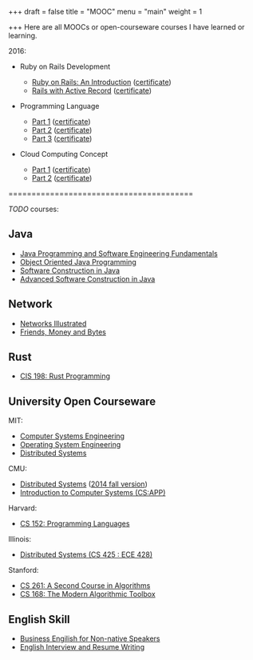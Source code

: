 +++
draft = false
title = "MOOC"
menu = "main"
weight = 1

+++
Here are all MOOCs or open-courseware courses I have learned or learning.

2016:

- Ruby on Rails Development
    - [Ruby on Rails: An Introduction][ror-intro] ([certificate](https://www.coursera.org/account/accomplishments/certificate/N98NLVBF9UYY))
    - [Rails with Active Record][ror-active-record] ([certificate](https://www.coursera.org/account/accomplishments/certificate/TBASBKBF6Q8M))

- Programming Language
    - [Part 1][COURSERA-PL-P1] ([certificate](https://www.coursera.org/account/accomplishments/certificate/LFHUP6MQ734P))
    - [Part 2][COURSERA-PL-P2] ([certificate](https://www.coursera.org/account/accomplishments/certificate/T9TJPH8RTA9X))
    - [Part 3][COURSERA-PL-P3] ([certificate](https://www.coursera.org/account/accomplishments/certificate/7JH8PBYXX5Q8))

- Cloud Computing Concept
    - [Part 1][cc-p1] ([certificate](https://www.coursera.org/account/accomplishments/certificate/ACESNVQBPL2T))
    - [Part 2][cc-p2] ([certificate](https://www.coursera.org/account/accomplishments/certificate/7JH8PBYXX5Q8))

========================================

*TODO* courses:

## Java

- [Java Programming and Software Engineering Fundamentals][jp]
- [Object Oriented Java Programming][oojp]
- [Software Construction in Java][sc-java]
- [Advanced Software Construction in Java][asc-java]

## Network

- [Networks Illustrated][ni]
- [Friends, Money and Bytes][fmb]

## Rust

- [CIS 198: Rust Programming][rp]

## University Open Courseware

MIT:

- [Computer Systems Engineering][MIT-6.033]
- [Operating System Engineering][MIT-6.828]
- [Distributed Systems][MIT-6.824]

CMU:

- [Distributed Systems][CMU-15-440] ([2014 fall version][CMU-15-440-2014-fall])
- [Introduction to Computer Systems (CS:APP)][cmu-ics]

Harvard:

- [CS 152: Programming Languages][cs152-pl-16sp]

Illinois:

- [Distributed Systems (CS 425 : ECE 428)][ds-cs425-ece-428]

Stanford:

- [CS 261: A Second Course in Algorithms][cs261-second-algo]
- [CS 168: The Modern Algorithmic Toolbox][cs168-modern-algo-toolbox]

## English Skill

- [Business Engilish for Non-native Speakers](https://www.coursera.org/specializations/business-english-speakers)
- [English Interview and Resume Writing](https://www.coursera.org/specializations/english-interview-resume)

[COURSERA-PL-P1]: https://www.coursera.org/learn/programming-languages
[COURSERA-PL-P2]: https://www.coursera.org/learn/programming-languages-part-b
[COURSERA-PL-P3]: https://www.coursera.org/learn/programming-languages-part-c

[MIT-6.828]: https://pdos.csail.mit.edu/6.828/2016/index.html
[MIT-6.824]: https://pdos.csail.mit.edu/6.824/
[MIT-6.033]: http://web.mit.edu/6.033/www/

[CMU-15-440]: http://www.cs.cmu.edu/~srini/15-440/index.html
[CMU-15-440-2014-fall]: https://www.cs.cmu.edu/~dga/15-440/S14/index.html

[cc]: https://www.coursera.org/specializations/cloud-computing
[cc-p1]: https://www.coursera.org/learn/cloud-computing
[cc-p2]: https://www.coursera.org/learn/cloud-computing-2
[jp]: https://www.coursera.org/specializations/java-programming
[oojp]: https://www.coursera.org/specializations/java-object-oriented
[cs152-pl-16sp]: http://www.seas.harvard.edu/courses/cs152/2016sp/
[ds-cs425-ece-428]: https://courses.engr.illinois.edu/cs425/fa2016/index.html
[ni]: https://www.coursera.org/learn/networks-illustrated
[fmb]: https://www.coursera.org/learn/friends-money-bytes
[sc-java]: https://www.edx.org/course/software-construction-java-mitx-6-005-1x#!
[asc-java]: https://www.edx.org/course/advanced-software-construction-java-mitx-6-005-2x#!
[rp]: http://cis198-2016s.github.io/ 
[cmu-ics]: http://www.cs.cmu.edu/~213/

[ror-intro]: https://www.coursera.org/learn/ruby-on-rails-intro
[ror-active-record]: https://www.coursera.org/learn/rails-with-active-record
[cs261-second-algo]: http://theory.stanford.edu/~tim/w16/w16.html
[cs168-modern-algo-toolbox]: http://web.stanford.edu/class/cs168/index.html
